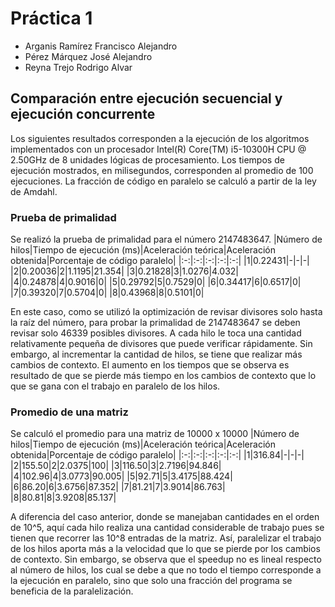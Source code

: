 # Práctica 1

- Arganis Ramírez Francisco Alejandro
- Pérez Márquez José Alejandro
- Reyna Trejo Rodrigo Alvar

## Comparación entre ejecución secuencial y ejecución concurrente
Los siguientes resultados corresponden a la ejecución de los algoritmos implementados con un procesador Intel(R) Core(TM) i5-10300H CPU @ 2.50GHz de 8 unidades lógicas de procesamiento. Los tiempos de ejecución mostrados, en milisegundos, corresponden al promedio de 100 ejecuciones. La fracción de código en paralelo se calculó a partir de la ley de Amdahl.

### Prueba de primalidad
Se realizó la prueba de primalidad para el número 2147483647.
|Número de hilos|Tiempo de ejecución (ms)|Aceleración teórica|Aceleración obtenida|Porcentaje de código paralelo|
|:-:|:-:|:-:|:-:|:-:|
|1|0.22431|-|-|-|
|2|0.20036|2|1.1195|21.354|
|3|0.21828|3|1.0276|4.032|
|4|0.24878|4|0.9016|0|
|5|0.29792|5|0.7529|0|
|6|0.34417|6|0.6517|0|
|7|0.39320|7|0.5704|0|
|8|0.43968|8|0.5101|0|

En este caso, como se utilizó la optimización de revisar divisores solo hasta la raíz del número, para probar la primalidad de 2147483647 se deben revisar solo 46339 posibles divisores. A cada hilo le toca una cantidad relativamente pequeña de divisores que puede verificar rápidamente. Sin embargo, al incrementar la cantidad de hilos, se tiene que realizar más cambios de contexto. El aumento en los tiempos que se observa es resultado de que se pierde más tiempo en los cambios de contexto que lo que se gana con el trabajo en paralelo de los hilos.

### Promedio de una matriz
Se calculó el promedio para una matriz de 10000 x 10000
|Número de hilos|Tiempo de ejecución (ms)|Aceleración teórica|Aceleración obtenida|Porcentaje de código paralelo|
|:-:|:-:|:-:|:-:|:-:|
|1|316.84|-|-|-|
|2|155.50|2|2.0375|100|
|3|116.50|3|2.7196|94.846|
|4|102.96|4|3.0773|90.005|
|5|92.71|5|3.4175|88.424|
|6|86.20|6|3.6756|87.352|
|7|81.21|7|3.9014|86.763|
|8|80.81|8|3.9208|85.137|

A diferencia del caso anterior, donde se manejaban cantidades en el orden de 10^5, aquí cada hilo realiza una cantidad considerable de trabajo pues se tienen que recorrer las 10^8 entradas de la matriz. Así, paralelizar el trabajo de los hilos aporta más a la velocidad que lo que se pierde por los cambios de contexto. Sin embargo, se observa que el speedup no es lineal respecto al número de hilos, los cual se debe a que no todo el tiempo corresponde a la ejecución en paralelo, sino que solo una fracción del programa se beneficia de la paralelización.

